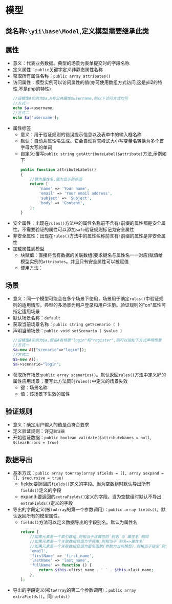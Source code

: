 # 模型

## 类名称:`\yii\base\Model`,定义模型需要继承此类

## 属性
* 意义：代表业务数据。典型的场景为表单提交时的字段名称
* 定义属性：`public`关键字定义非静态属性名称 
* 获取所有属性名称：`public array attributes()`
* 访问属性：模型实例可以访问属性的值(亦可使用数组方式访问,这是yii2的特性,不是php的特性)
    ```php
    //设模型A实例为$a,A有公共属性$username,则以下访问方式均可
    //方式一
    echo $a->username;
    //方式二
    echo $a['username'];
    ```
* 属性标签
    * 意义：用于验证规则的错误提示信息以及表单中的输入框名称
    * 默认：自动从属性名生成。它会自动将驼峰式大小写变量名转换为多个首字母大写的单词
    * 自定义:覆写`public string getAttributeLabel($attribute)`方法,示例如下 
        ```php 
        public function attributeLabels()
        {
            //键为属性名,值为显示的标签
            return [
                'name' => 'Your name',
                'email' => 'Your email address',
                'subject' => 'Subject',
                'body' => 'Content',
            ];
        }
        ```
* 安全属性：出现在`rules()`方法中的属性名称前不含有`!`前缀的属性都是安全属性。不需要验证的属性可以添加`safe`验证规则标记为安全属性
* 非安全属性：出现在`rules()`方法中的属性名称前含有`!`前缀的属性是非安全属性 
* 加载属性到模型
    * 块赋值：直接将含有数据的关联数组(要求键名与属性名一一对应)赋值给模型实例的`attributes`。并且只有安全属性可以被赋值
    * 使用方法：

## 场景
* 意义：同一个模型可能会在多个场景下使用，场景用于确定`rules()`中验证规则的适用情形。典型的多场景为用户登录和用户注册。验证规则的"on"属性可指定适用场景
* 默认场景名称：`default`
* 获取当前场景名称：`public string getScenario ( )`
* 声明当前场景：`public void setScenario ( $value )`
    ```php 
    //设模型A实例为$a,假设A有场景"login"和"register",则可以按如下方式声明场景
    //方式一
    $a=new A(["scenario"=>"login"]);
    //方式二
    $a=new A();
    $a->scenario="login";
    ```
* 获取所有场景:`public array scenarios()`。默认返回`rules()`方法中定义好的属性应用场景；覆写此方法同时`rules()`中定义的场景失效
    * 键：场景名称
    * 值：该场景下生效的属性

## 验证规则
* 意义：确定用户输入的值是否符合要求
* 定义验证规则：详见`验证器`
* 开始验证数据：`public boolean validate($attributeNames = null, $clearErrors = true)`

## 数据导出
* 基本方式：`public array toArray(array $fields = [], array $expand = [], $recursive = true)`
    * fields:要返回的`fields()`定义的字段。当为空数组时默认导出所有`fields()`定义的字段
    * expand:要返回的`extraFields()`定义的字段。当为空数组时默认不导出`extraFields()`定义的字段
* 导出的字段定义(被`toArray`的第一个参数调用)：`public array fields()`。默认返回所有的模型属性。
    * `fields()`方法可以定义数据导出的字段别名。默认为属性名
        ```php 
        return [
            //如果元素是一个索引数组,则相当于该属性的`别名`与`属性名`相同
            //如果元素是一个关联数组且值为字符串,则相当于`别名=>属性名`
            //如果元素是一个关联数组且值为匿名函数(参数为当前模型),则相当于指定`别名`的值为匿名函数返回的值 
            'email',
            'firstName' => 'first_name',
            'lastName' => 'last_name',
            'fullName' => function () {
                return $this->first_name . ' ' . $this->last_name;
            },
        ];
        ```
* 导出的字段定义(被`toArray`的第二个参数调用)：`public array extraFields()`。同`fields()`
